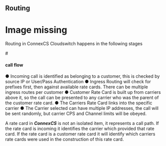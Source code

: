 <h2>Routing</h2>

<h1>Image missing</h1>

Routing in ConnexCS Cloudswitch happens in the following stages

#<h4>call flow</h4>

&#x25cf; Incoming call is identified as belonging to a customer, this is checked by source IP or User/Pass Authentication
&#x25cf; Ingress Routing will check for prefixes first, then against available rate cards. There can be multiple ingress routes per customer
&#x25cf; Customer Rate Card is built up from carriers above it, so the call can be presented to any carrier who was the parent of the customer rate card.
&#x25cf; The Carriers Rate Card links into the specific carrier
&#x25cf; The Carrier selected can have multiple IP addresses, the call will be sent randomly, but carrier CPS and Channel limits will be obeyed.

A rate card in <b><i>ConnexCS</i></b> is not an isolated item, it represents a call path. If the rate card is incoming it identifies the carrier which provided that rate card. If the rate card is a customer rate card it will identify which carriers rate cards were used in the construction of this rate card.

